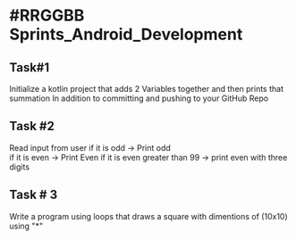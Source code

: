 # #RRGGBB Sprints_Android_Development


## Task#1 
Initialize  a kotlin project that
adds 2 Variables together and then prints that summation
In addition to committing and pushing to  your GitHub Repo

## Task #2
Read input from user
if it is odd -> Print odd  
if it is even -> Print Even
if it is  even greater than 99 -> print even with three digits
 
## Task # 3
 Write a program using loops that draws a square with dimentions of (10x10) using "*"
 
 
